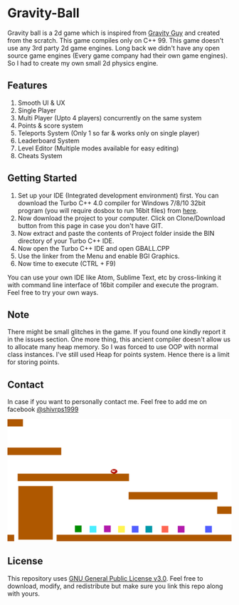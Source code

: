 # Gravity-Ball

Gravity ball is a 2d game which is inspired from [Gravity Guy](http://www.y8.com/games/gravity_guy) and created from the scratch. This game compiles only on C++ 99. This game doesn't use any 3rd party 2d game engines. Long back we didn't have any open source game engines (Every game company had their own game engines). So I had to create my own small 2d physics engine.

## Features

1. Smooth UI & UX
2. Single Player
3. Multi Player (Upto 4 players) concurrently on the same system 
4. Points & score system
5. Teleports System (Only 1 so far & works only on single player)
6. Leaderboard System
7. Level Editor (Multiple modes available for easy editing)
8. Cheats System

## Getting Started

1. Set up your IDE (Integrated development environment) first. You can download the Turbo C++ 4.0 compiler for Windows 7/8/10 32bit program (you will require dosbox to run 16bit files) from [here](https://drive.google.com/file/d/0B_LCZZjtZ3WPUFVxanFNM2tNWk0/view?usp=sharing).
2. Now download the project to your computer. Click on Clone/Download button from this page in case you don't have GIT.
3. Now extract and paste the contents of Project folder inside the BIN directory of your Turbo C++ IDE.
4. Now open the Turbo C++ IDE and open GBALL.CPP
5. Use the linker from the Menu and enable BGI Graphics.
6. Now time to execute (CTRL + F9)

You can use your own IDE like Atom, Sublime Text, etc by cross-linking it with command line interface of 16bit compiler and execute the program. Feel free to try your own ways.

## Note

There might be small glitches in the game. If you found one kindly report it in the issues section. One more thing, this ancient compiler doesn't allow us to allocate many heap memory. So I was forced to use OOP with normal class instances. I've still used Heap for points system. Hence there is a limit for storing points.

## Contact

In case if you want to personally contact me. Feel free to add me on facebook [@shivrps1999](https://www.facebook.com/shivrps1999)

![Screenshot](/Screenshot/Screenshot_17.png?raw=true)

## License

This repository uses [GNU General Public License v3.0](https://raw.githubusercontent.com/shiv-sankar/Gravity-Ball/master/LICENSE). Feel free to download, modify, and redistribute but make sure you link this repo along with yours.
